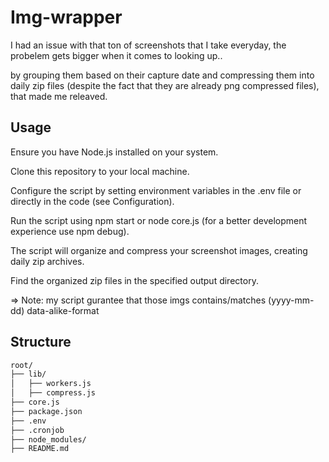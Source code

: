 # Img-wrapper


I had an issue with that ton of screenshots that I take everyday, the probelem gets bigger when it comes to looking up..

by grouping them based on their capture date and compressing them into daily zip files (despite the fact that they are already png compressed files), that made me releaved.

## Usage
Ensure you have Node.js installed on your system.

Clone this repository to your local machine.

Configure the script by setting environment variables in the .env file or directly in the code (see Configuration).

Run the script using npm start or node core.js (for a better development experience use npm debug).

The script will organize and compress your screenshot images, creating daily zip archives.

Find the organized zip files in the specified output directory.

=> Note:
my script gurantee that those imgs contains/matches (yyyy-mm-dd) data-alike-format

## Structure
```bash
root/
├── lib/
│   ├── workers.js
│   ├── compress.js
├── core.js
├── package.json
├── .env
├── .cronjob
├── node_modules/
├── README.md
```
